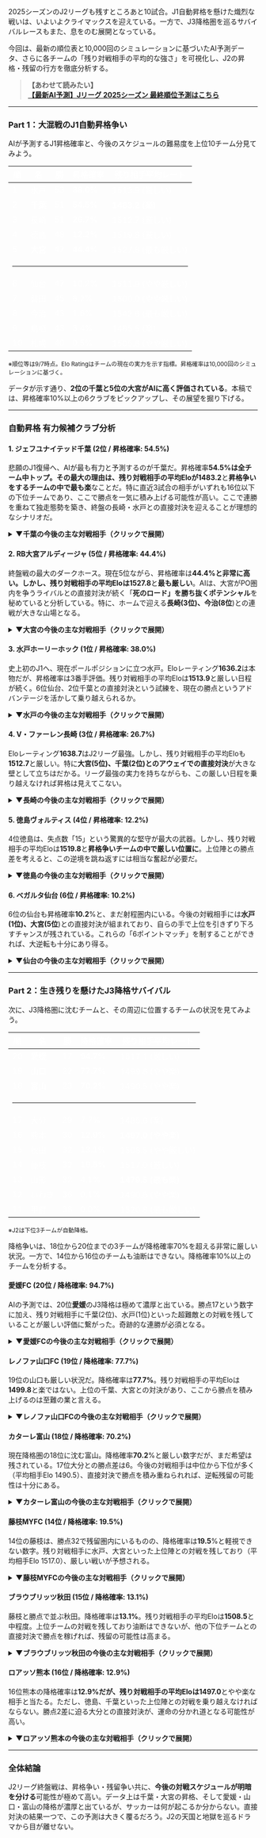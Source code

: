 2025シーズンのJ2リーグも残すところあと10試合。J1自動昇格を懸けた熾烈な戦いは、いよいよクライマックスを迎えている。一方で、J3降格圏を巡るサバイバルレースもまた、息をのむ展開となっている。

今回は、最新の順位表と10,000回のシミュレーションに基づいたAI予測データ、さらに各チームの「残り対戦相手の平均的な強さ」を可視化し、J2の昇格・残留の行方を徹底分析する。

> **【あわせて読みたい】**<br>
> <a href="#/prediction" onclick="event.preventDefault(); window.showPage('prediction');"><strong>【最新AI予測】Jリーグ 2025シーズン 最終順位予測はこちら</strong></a>

***

### Part 1：大混戦のJ1自動昇格争い

AIが予測するJ1昇格確率と、今後のスケジュールの難易度を上位10チーム分見てみよう。

<div class="table-container">
  <table style="color: #ffffff;">
    <thead>
      <tr>
        <th>順</th>
        <th>名</th>
        <th>勝</th>
        <th><strong>昇格確率</strong></th>
        <th>残り相手平均レート</th>
      </tr>
    </thead>
    <tbody>
      <tr>
        <td>1</td>
        <td>水戸</td>
        <td>53</td>
        <td><strong>38.0%</strong></td>
        <td>1513.9 (厳しい)</td>
      </tr>
      <tr>
        <td>2</td>
        <td><strong>千葉</strong></td>
        <td>51</td>
        <td><strong>54.5%</strong></td>
        <td><strong>1483.2 (楽)</strong></td>
      </tr>
      <tr>
        <td>3</td>
        <td>長崎</td>
        <td>51</td>
        <td><strong>26.7%</strong></td>
        <td>1512.7 (厳しい)</td>
      </tr>
      <tr>
        <td>4</td>
        <td>徳島</td>
        <td>48</td>
        <td><strong>12.2%</strong></td>
        <td>1519.8 (厳しい)</td>
      </tr>
      <tr>
        <td>5</td>
        <td><strong>大宮</strong></td>
        <td>47</td>
        <td><strong>44.4%</strong></td>
        <td>1527.8 (最も厳しい)</td>
      </tr>
      <tr class="separator-row"><td colspan="5"><hr></td></tr>
      <tr>
        <td>6</td>
        <td>仙台</td>
        <td>47</td>
        <td>10.2%</td>
        <td>1511.9 (やや厳しい)</td>
      </tr>
      <tr>
        <td>7</td>
        <td>磐田</td>
        <td>45</td>
        <td>8.2%</td>
        <td>1500.0 (やや厳しい)</td>
      </tr>
      <tr>
        <td>8</td>
        <td>今治</td>
        <td>43</td>
        <td>1.6%</td>
        <td>1542.6 (最も厳しい)</td>
      </tr>
      <tr>
        <td>9</td>
        <td>鳥栖</td>
        <td>43</td>
        <td>3.4%</td>
        <td>1485.5 (楽)</td>
      </tr>
      <tr>
        <td>10</td>
        <td>札幌</td>
        <td>40</td>
        <td>0.5%</td>
        <td>1505.8 (やや厳しい)</td>
      </tr>
    </tbody>
  </table>
</div>
<small>※順位等は9/7時点。Elo Ratingはチームの現在の実力を示す指標。昇格確率は10,000回のシミュレーションに基づく。</small>

データが示す通り、**2位の千葉と5位の大宮がAIに高く評価されている**。本稿では、昇格確率10%以上の6クラブをピックアップし、その展望を掘り下げる。

***

### 自動昇格 有力候補クラブ分析

#### 1. ジェフユナイテッド千葉 (2位 / 昇格確率: 54.5%)
悲願のJ1復帰へ、AIが最も有力と予測するのが千葉だ。昇格確率**54.5%**は全チーム中トップ。その最大の理由は、残り対戦相手の平均Eloが**1483.2**と**昇格争いをするチームの中で最も楽**なことだ。特に直近3試合の相手がいずれも16位以下の下位チームであり、ここで勝点を一気に積み上げる可能性が高い。ここで連勝を重ねて独走態勢を築き、終盤の長崎・水戸との直接対決を迎えることが理想的なシナリオだ。

<details>
<summary><strong>▼千葉の今後の主な対戦相手（クリックで展開）</strong></summary>
<div class="schedule-table">

| 節 | 対戦相手 | 相手Elo |
|:---|:---|---:|
| 29節 (A) | レノファ山口FC | 1388.7 |
| 30節 (A) | 愛媛FC | 1335.4 |
| 31節 (H) | ロアッソ熊本 | 1434.1 |
| 32節 (H) | V・ファーレン長崎 | 1638.7 |
| 33節 (A) | 水戸ホーリーホック | 1636.2 |

</div>
</details>

#### 2. RB大宮アルディージャ (5位 / 昇格確率: 44.4%)
終盤戦の最大のダークホース。現在5位ながら、昇格確率は**44.4%**と非常に高い。しかし、残り対戦相手の平均Eloは**1527.8**と**最も厳しい**。AIは、大宮がPO圏内を争うライバルとの直接対決が続く「**死のロード」を勝ち抜くポテンシャル**を秘めていると分析している。特に、ホームで迎える**長崎(3位)、今治(8位**)との連戦が大きな山場となる。

<details>
<summary><strong>▼大宮の今後の主な対戦相手（クリックで展開）</strong></summary>
<div class="schedule-table">

| 節 | 対戦相手 | 相手Elo |
|:---|:---|---:|
| 29節 (H) | V・ファーレン長崎 | 1638.7 |
| 30節 (H) | FC今治 | 1538.8 |
| 31節 (A) | ジュビロ磐田 | 1546.7 |
| 32節 (A) | ベガルタ仙台 | 1577.9 |
| 33節 (H) | 藤枝MYFC | 1443.0 |

</div>
</details>

#### 3. 水戸ホーリーホック (1位 / 昇格確率: 38.0%)
史上初のJ1へ、現在ポールポジションに立つ水戸。Eloレーティング**1636.2**は本物だが、昇格確率は3番手評価。残り対戦相手の平均Eloは**1513.9**と厳しい日程が続く。6位仙台、2位千葉との直接対決という試練を、現在の勝点というアドバンテージを活かして乗り越えられるか。

<details>
<summary><strong>▼水戸の今後の主な対戦相手（クリックで展開）</strong></summary>
<div class="schedule-table">

| 節 | 対戦相手 | 相手Elo |
|:---|:---|---:|
| 29節 (H) | ベガルタ仙台 | 1577.9 |
| 30節 (A) | いわきFC | 1536.9 |
| 31節 (H) | 藤枝MYFC | 1443.0 |
| 32節 (A) | 愛媛FC | 1335.4 |
| 33節 (H) | ジェフユナイテッド千葉 | 1596.7 |

</div>
</details>

#### 4. V・ファーレン長崎 (3位 / 昇格確率: 26.7%)
Eloレーティング**1638.7**はJ2リーグ最強。しかし、残り対戦相手の平均Eloも**1512.7**と厳しい。特に**大宮(5位)、千葉(2位)とのアウェイでの直接対決**が大きな壁として立ちはだかる。リーグ最強の実力を持ちながらも、この厳しい日程を乗り越えなければ昇格は見えてこない。

<details>
<summary><strong>▼長崎の今後の主な対戦相手（クリックで展開）</strong></summary>
<div class="schedule-table">

| 節 | 対戦相手 | 相手Elo |
|:---|:---|---:|
| 29節 (A) | RB大宮アルディージャ | 1547.4 |
| 30節 (H) | カターレ富山 | 1363.3 |
| 31節 (A) | ブラウブリッツ秋田 | 1461.9 |
| 32節 (A) | ジェフユナイテッド千葉 | 1596.7 |
| 33節 (H) | ヴァンフォーレ甲府 | 1507.9 |

</div>
</details>

#### 5. 徳島ヴォルティス (4位 / 昇格確率: 12.2%)
4位徳島は、失点数「15」という驚異的な堅守が最大の武器。しかし、残り対戦相手の平均Eloは**1519.8**と**昇格争いチームの中で厳しい位置に**。上位陣との勝点差を考えると、この逆境を跳ね返すには相当な奮起が必要だ。

<details>
<summary><strong>▼徳島の今後の主な対戦相手（クリックで展開）</strong></summary>
<div class="schedule-table">

| 節 | 対戦相手 | 相手Elo |
|:---|:---|---:|
| 29節 (H) | ロアッソ熊本 | 1434.1 |
| 30節 (A) | 北海道コンサドーレ札幌 | 1529.0 |
| 31節 (H) | カターレ富山 | 1363.3 |
| 32節 (H) | FC今治 | 1538.8 |
| 33節 (A) | ジュビロ磐田 | 1546.7 |

</div>
</details>

#### 6. ベガルタ仙台 (6位 / 昇格確率: 10.2%)
6位の仙台も昇格確率**10.2**%と、まだ射程圏内にいる。今後の対戦相手には**水戸(1位)、大宮(5位**)との直接対決が組まれており、自らの手で上位を引きずり下ろすチャンスが残されている。これらの「6ポイントマッチ」を制することができれば、大逆転も十分にあり得る。

<details>
<summary><strong>▼仙台の今後の主な対戦相手（クリックで展開）</strong></summary>
<div class="schedule-table">

| 節 | 対戦相手 | 相手Elo |
|:---|:---|---:|
| 29節 (H) | 水戸ホーリーホック | 1636.2 |
| 30節 (H) | モンテディオ山形 | 1453.4 |
| 31節 (A) | 北海道コンサドーレ札幌 | 1529.0 |
| 32節 (H) | RB大宮アルディージャ | 1547.4 |
| 33節 (A) | 大分トリニータ | 1425.8 |

</div>
</details>

***

### Part 2：生き残りを懸けたJ3降格サバイバル

次に、J3降格圏に沈むチームと、その周辺に位置するチームの状況を見てみよう。

<div class="table-container">
  <table style="color: #ffffff;">
    <thead>
      <tr>
        <th>順</th>
        <th>名</th>
        <th>勝</th>
        <th><strong>降格確率</strong></th>
        <th>残り相手平均レート</th>
      </tr>
    </thead>
    <tbody>
      <tr>
        <td>20</td>
        <td><strong>愛媛</strong></td>
        <td>17</td>
        <td><strong>94.7%</strong></td>
        <td>1517.1 (厳しい)</td>
      </tr>
      <tr>
        <td>19</td>
        <td><strong>山口</strong></td>
        <td>22</td>
        <td><strong>77.7%</strong></td>
        <td>1499.8 (やや楽)</td>
      </tr>
      <tr>
        <td>18</td>
        <td><strong>富山</strong></td>
        <td>23</td>
        <td><strong>70.2%</strong></td>
        <td>1490.5 (やや楽)</td>
      </tr>
       <tr class="separator-row"><td colspan="5"><hr></td></tr>
      <tr>
        <td>17</td>
        <td>大分</td>
        <td>29</td>
        <td>7.7%</td>
        <td>1485.6 (楽)</td>
      </tr>
      <tr>
        <td>16</td>
        <td>熊本</td>
        <td>30</td>
        <td><strong>12.9%</strong></td>
        <td><strong>1497.0 (やや楽)</strong></td>
      </tr>
      <tr>
        <td>15</td>
        <td>秋田</td>
        <td>32</td>
        <td><strong>13.1%</strong></td>
        <td>1508.5 (やや厳しい)</td>
      </tr>
      <tr>
        <td>14</td>
        <td>藤枝</td>
        <td>32</td>
        <td><strong>19.5%</strong></td>
        <td>1517.0 (厳しい)</td>
      </tr>
      <tr>
        <td>13</td>
        <td>山形</td>
        <td>32</td>
        <td>4.1%</td>
        <td><strong>1479.5 (最も楽)</strong></td>
      </tr>
      <tr>
        <td>12</td>
        <td>いわき</td>
        <td>36</td>
        <td>0.1%</td>
        <td>1490.6 (やや楽)</td>
      </tr>
      <tr>
        <td>11</td>
        <td>甲府</td>
        <td>38</td>
        <td>0.0%</td>
        <td>1520.8 (最も厳しい)</td>
      </tr>
    </tbody>
  </table>
</div>
<small>※J2は下位3チームが自動降格。</small>

降格争いは、18位から20位までの3チームが降格確率70%を超える非常に厳しい状況。一方で、14位から16位のチームも油断はできない。降格確率10%以上のチームを分析する。

#### 愛媛FC (20位 / 降格確率: 94.7%)
AIの予測では、20位**愛媛**のJ3降格は極めて濃厚と出ている。勝点17という数字に加え、残り対戦相手に千葉(2位)、水戸(1位)といった超難敵との対戦を残していることが厳しい評価に繋がった。奇跡的な連勝が必須となる。

<details>
<summary><strong>▼愛媛FCの今後の主な対戦相手（クリックで展開）</strong></summary>
<div class="schedule-table">

| 節 | 対戦相手 | 相手Elo |
|:---|:---|---:|
| 29節 (A) | ブラウブリッツ秋田 | 1461.9 |
| 30節 (H) | ジェフユナイテッド千葉 | 1596.7 |
| 31節 (A) | 大分トリニータ | 1425.8 |
| 32節 (H) | 水戸ホーリーホック | 1636.2 |
| 33節 (A) | いわきFC | 1536.9 |

</div>
</details>

#### レノファ山口FC (19位 / 降格確率: 77.7%)
19位の山口も厳しい状況だ。降格確率は**77.7%**。残り対戦相手の平均Eloは**1499.8**と楽ではない。上位の千葉、大宮との対決があり、ここから勝点を積み上げるのは至難の業と言える。

<details>
<summary><strong>▼レノファ山口FCの今後の主な対戦相手（クリックで展開）</strong></summary>
<div class="schedule-table">

| 節 | 対戦相手 | 相手Elo |
|:---|:---|---:|
| 29節 (H) | ジェフユナイテッド千葉 | 1596.7 |
| 30節 (A) | 大分トリニータ | 1425.8 |
| 31節 (A) | モンテディオ山形 | 1453.4 |
| 32節 (H) | サガン鳥栖 | 1554.1 |
| 33節 (A) | FC今治 | 1538.8 |

</div>
</details>

#### カターレ富山 (18位 / 降格確率: 70.2%)
現在降格圏の18位に沈む富山。降格確率**70.2**%と厳しい数字だが、まだ希望は残されている。17位大分との勝点差は6。今後の対戦相手は中位から下位が多く（平均相手Elo 1490.5）、直接対決で勝点を積み重ねられれば、逆転残留の可能性は十分にある。

<details>
<summary><strong>▼カターレ富山の今後の主な対戦相手（クリックで展開）</strong></summary>
<div class="schedule-table">

| 節 | 対戦相手 | 相手Elo |
|:---|:---|---:|
| 29節 (A) | モンテディオ山形 | 1453.4 |
| 30節 (A) | V・ファーレン長崎 | 1638.7 |
| 31節 (H) | 徳島ヴォルティス | 1592.5 |
| 32節 (A) | 藤枝MYFC | 1443.0 |
| 33節 (H) | 北海道コンサドーレ札幌 | 1529.0 |

</div>
</details>

#### 藤枝MYFC (14位 / 降格確率: 19.5%)
14位の藤枝は、勝点32で残留圏内にいるものの、降格確率は**19.5**%と軽視できない数字。残り対戦相手に水戸、大宮といった上位陣との対戦を残しており（平均相手Elo 1517.0）、厳しい戦いが予想される。

<details>
<summary><strong>▼藤枝MYFCの今後の主な対戦相手（クリックで展開）</strong></summary>
<div class="schedule-table">

| 節 | 対戦相手 | 相手Elo |
|:---|:---|---:|
| 29節 (H) | 大分トリニータ | 1425.8 |
| 30節 (H) | ジュビロ磐田 | 1546.7 |
| 31節 (A) | 水戸ホーリーホック | 1636.2 |
| 32節 (H) | カターレ富山 | 1363.3 |
| 33節 (A) | RB大宮アルディージャ | 1547.4 |

</div>
</details>

#### ブラウブリッツ秋田 (15位 / 降格確率: 13.1%)
藤枝と勝点で並ぶ秋田。降格確率は**13.1%**。残り対戦相手の平均Eloは**1508.5**と中程度。上位チームの対戦を残しており油断はできないが、他の下位チームとの直接対決で勝点を稼げれば、残留の可能性は高まる。

<details>
<summary><strong>▼ブラウブリッツ秋田の今後の主な対戦相手（クリックで展開）</strong></summary>
<div class="schedule-table">

| 節 | 対戦相手 | 相手Elo |
|:---|:---|---:|
| 29節 (H) | 愛媛FC | 1335.4 |
| 30節 (A) | ヴァンフォーレ甲府 | 1507.9 |
| 31節 (H) | V・ファーレン長崎 | 1638.7 |
| 32節 (H) | 大分トリニータ | 1425.8 |
| 33節 (A) | サガン鳥栖 | 1554.1 |

</div>
</details>

#### ロアッソ熊本 (16位 / 降格確率: 12.9%)
16位熊本の降格確率は**12.9%**だが、残り対戦相手の平均Eloは**1497.0**とやや楽な相手と当たる。ただし、徳島、千葉といった上位陣との対戦を乗り越えなければならない。勝点2差に迫る大分との直接対決が、運命の分かれ道となる可能性が高い。

<details>
<summary><strong>▼ロアッソ熊本の今後の主な対戦相手（クリックで展開）</strong></summary>
<div class="schedule-table">

| 節 | 対戦相手 | 相手Elo |
|:---|:---|---:|
| 29節 (H) | 徳島ヴォルティス | 1592.5 |
| 30節 (A) | サガン鳥栖 | 1554.1 |
| 31節 (A) | ジェフユナイテッド千葉 | 1596.7 |
| 32節 (H) | いわきFC | 1536.9 |
| 33節 (A) | モンテディオ山形 | 1453.4 |

</div>
</details>

***

### 全体結論

J2リーグ終盤戦は、昇格争い・残留争い共に、**今後の対戦スケジュールが明暗を分ける**可能性が極めて高い。データ上は千葉・大宮の昇格、そして愛媛・山口・富山の降格が濃厚と出ているが、サッカーは何が起こるか分からない。直接対決の結果一つで、この予測は大きく覆るだろう。J2の天国と地獄を巡るドラマから目が離せない。